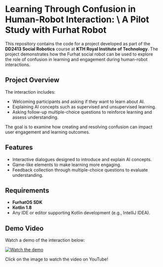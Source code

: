 # Learning Through Confusion in Human-Robot Interaction: \\ A Pilot Study with Furhat Robot

This repository contains the code for a project developed as part of the **DD2413 Social Robotics** course at **KTH Royal Institute of Technology**. The project demonstrates how the Furhat social robot can be used to explore the role of confusion in learning and engagement during human-robot interactions.

## Project Overview
The interaction includes:
- Welcoming participants and asking if they want to learn about AI.
- Explaining AI concepts such as supervised and unsupervised learning.
- Asking follow-up multiple-choice questions to reinforce learning and assess understanding.

The goal is to examine how creating and resolving confusion can impact user engagement and learning outcomes.

## Features
- Interactive dialogues designed to introduce and explain AI concepts.
- Game-like elements to make learning more engaging.
- Feedback collection through multiple-choice questions to evaluate understanding.

## Requirements
- **FurhatOS SDK**
- **Kotlin 1.8**
- Any IDE or editor supporting Kotlin development (e.g., IntelliJ IDEA).

## Demo Video

Watch a demo of the interaction below:

[![Watch the demo](https://img.youtube.com/vi/JnoAcd8MO3k/0.jpg)](https://youtu.be/JnoAcd8MO3k)

Click on the image to watch the video on YouTube!
